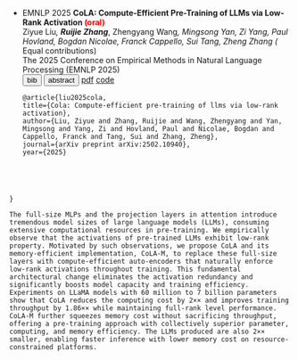 <!-- -->
- <span class="badge">EMNLP 2025 </span> **CoLA: Compute-Efficient Pre-Training of LLMs via Low-Rank Activation <span style="color:red">(oral)</span>** <br>
  Ziyue Liu<sup>*</sup>, <span class="underline"><b>Ruijie Zhang</b></span><sup>*</sup>, Zhengyang Wang<sup>*</sup>, Mingsong Yan, Zi Yang, Paul Hovland, Bogdan Nicolae, Franck Cappello, Sui Tang, Zheng Zhang (<sup>*</sup> Equal contributions) <br>
  The 2025 Conference on Empirical Methods in Natural Language Processing (EMNLP 2025) <br>
  <div class="newbadges" id="tabs" data-open="">
  <button class="newbadge green"  type="button" data-tab="bib">bib</button>
  <button class="newbadge orange" type="button" data-tab="abstract">abstract</button>
  <a class="newbadge blue" href="https://arxiv.org/abs/2502.10940" target="_blank" rel="noopener">pdf</a>
  <a class="newbadge red"  href="https://github.com/alvin-zyl/CoLA" target="_blank" rel="noopener">code</a>
  </div>
  <div id="bib" class="bibbox" markdown="1"><pre><code class="language-bibtex">@article{liu2025cola,
  title={Cola: Compute-efficient pre-training of llms via low-rank activation},
  author={Liu, Ziyue and Zhang, Ruijie and Wang, Zhengyang and Yan, Mingsong and Yang, Zi and Hovland, Paul and Nicolae, Bogdan and Cappello, Franck and Tang, Sui and Zhang, Zheng},
  journal={arXiv preprint arXiv:2502.10940},
  year={2025}
}</code></pre></div>
  <div id="abstract" class="bibbox" markdown="1"><pre><code class="language-bibtex">The full-size MLPs and the projection layers in attention introduce tremendous model sizes of large language models (LLMs), consuming extensive computational resources in pre-training. We empirically observe that the activations of pre-trained LLMs exhibit low-rank property. Motivated by such observations, we propose CoLA and its memory-efficient implementation, CoLA-M, to replace these full-size layers with compute-efficient auto-encoders that naturally enforce low-rank activations throughout training. This fundamental architectural change eliminates the activation redundancy and significantly boosts model capacity and training efficiency. Experiments on LLaMA models with 60 million to 7 billion parameters show that CoLA reduces the computing cost by 2×× and improves training throughput by 1.86×× while maintaining full-rank level performance. CoLA-M further squeezes memory cost without sacrificing throughput, offering a pre-training approach with collectively superior parameter, computing, and memory efficiency. The LLMs produced are also 2×× smaller, enabling faster inference with lower memory cost on resource-constrained platforms.</code></pre></div>
